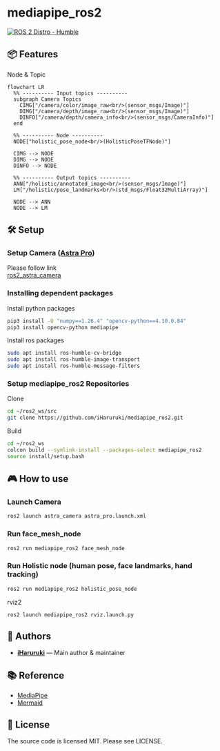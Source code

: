 # mediapipe_ros2
[![ROS 2 Distro - Humble](https://img.shields.io/badge/ros2-Humble-blue)](https://docs.ros.org/en/humble/)

## 📦 Features
Node & Topic
```mermaid
flowchart LR
  %% ---------- Input topics ----------
  subgraph Camera Topics
    CIMG["/camera/color/image_raw<br/>(sensor_msgs/Image)"]
    DIMG["/camera/depth/image_raw<br/>(sensor_msgs/Image)"]
    DINFO["/camera/depth/camera_info<br/>(sensor_msgs/CameraInfo)"]
  end

  %% ---------- Node ----------
  NODE["holistic_pose_node<br/>(HolisticPoseTFNode)"]

  CIMG --> NODE
  DIMG --> NODE
  DINFO --> NODE

  %% ---------- Output topics ----------
  ANN["/holistic/annotated_image<br/>(sensor_msgs/Image)"]
  LM["/holistic/pose_landmarks<br/>(std_msgs/Float32MultiArray)"]

  NODE --> ANN
  NODE --> LM
```

## 🛠️ Setup
### Setup Camera ([Astra Pro](https://www.orbbec.com/products/structured-light-camera/astra-series/))

Please follow link  
[ros2_astra_camera](https://github.com/orbbec/ros2_astra_camera.git)

### Installing dependent packages
Install python packages
```bash
pip3 install -U "numpy==1.26.4" "opencv-python==4.10.0.84"
pip3 install opencv-python mediapipe
```
Install ros packages
```bash
sudo apt install ros-humble-cv-bridge
sudo apt install ros-humble-image-transport
sudo apt install ros-humble-message-filters
```
### Setup mediapipe_ros2 Repositories
Clone
```bash
cd ~/ros2_ws/src
git clone https://github.com/iHaruruki/mediapipe_ros2.git
```
Build
```bash
cd ~/ros2_ws
colcon build --symlink-install --packages-select mediapipe_ros2
source install/setup.bash
```

## 🎮 How to use
### Launch Camera
```bash
ros2 launch astra_camera astra_pro.launch.xml 
```
### Run face_mesh_node
```bash
ros2 run mediapipe_ros2 face_mesh_node
```
### Run Holistic node (human pose, face landmarks, hand tracking)
```bash
ros2 run mediapipe_ros2 holistic_pose_node
```
rviz2 
```bash
ros2 launch mediapipe_ros2 rviz.launch.py 
```

## 👤 Authors

- **[iHaruruki](https://github.com/iHaruruki)** — Main author & maintainer

## 📚 Reference
- [MediaPipe](https://chuoling.github.io/mediapipe/)
- [Mermaid](https://mermaid.js.org/)

## 📜 License
The source code is licensed MIT. Please see LICENSE.